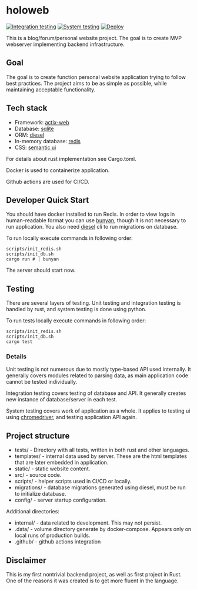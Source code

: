 # holoweb

[![Integration testing](https://github.com/Holodome/holoweb/actions/workflows/integration-testing.yml/badge.svg?branch=master)](https://github.com/Holodome/holoweb/actions/workflows/integration-testing.yml)
[![System testing](https://github.com/Holodome/holoweb/actions/workflows/system-testing.yml/badge.svg?branch=master)](https://github.com/Holodome/holoweb/actions/workflows/system-testing.yml)
[![Deploy](https://github.com/Holodome/holoweb/actions/workflows/deploy.yml/badge.svg?branch=master)](https://github.com/Holodome/holoweb/actions/workflows/deploy.yml)

This is a blog/forum/personal website project. The goal is to create MVP webserver
implementing backend infrastructure.

## Goal

The goal is to create function personal website application trying to follow best practices.
The project aims to be as simple as possible, while maintaining acceptable functionality.

## Tech stack

* Framework: [actix-web](https://actix.rs)
* Database: [sqlite](https://www.sqlite.org/index.html)
* ORM: [diesel](https://diesel.rs/)
* In-memory database: [redis](https://redis.io/)
* CSS: [semantic ui](https://semantic-ui.com/)

For details about rust implementation see Cargo.toml.

Docker is used to containerize application.

Github actions are used for CI/CD.

## Developer Quick Start

You should have docker installed to run Redis.
In order to view logs in human-readable format you can use [bunyan](https://crates.io/crates/bunyan),
though it is not necessary to run application.
You also need [diesel](https://diesel.rs/) cli to run migrations on database.

To run locally execute commands in following order:

```shell
scripts/init_redis.sh
scripts/init_db.sh
cargo run # | bunyan
```

The server should start now.

## Testing

There are several layers of testing. Unit testing and integration testing is handled
by rust, and system testing is done using python.

To run tests locally execute commands in following order:

```shell
scripts/init_redis.sh
scripts/init_db.sh
cargo test
```

### Details

Unit testing is not numerous due to mostly type-based API used internally.
It generally covers modules related to parsing data, as main application code
cannot be tested individually.

Integration testing covers testing of database and API. It generally creates new instance
of database/server in each test.

System testing covers work of application as a whole. It applies to testing ui using
[chromedriver](https://chromedriver.chromium.org/), and testing application API again.

## Project structure

* tests/ - Directory with all tests, written in both rust and other languages.
* templates/ - internal data used by server. These are the html templates that are later embedded in application.
* static/ - static website content.
* src/ - source code.
* scripts/ - helper scripts used in CI/CD or locally.
* migrations/ - database migrations generated using diesel, must be run to initialize database.
* config/ - server startup configuration.

Additional directories:
* internal/ - data related to development. This may not persist.
* .data/ - volume directory generate by docker-compose. Appears only on local runs of production builds.
* .github/ - github actions integration

## Disclaimer

This is my first nontrivial backend project, as well as first project in Rust.
One of the reasons it was created is to get more fluent in the language.
